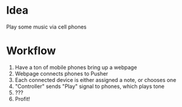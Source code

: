 # Idea

Play some music via cell phones

# Workflow

1. Have a ton of mobile phones bring up a webpage
2. Webpage connects phones to Pusher
3. Each connected device is either assigned a note, or chooses one
4. "Controller" sends "Play" signal to phones, which plays tone
5. ???
6. Profit!

